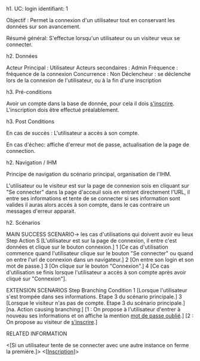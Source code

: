 h1. UC: login
identifiant: 1

Objectif :  Permet la connexion d'un utilisateur tout en conservant les données sur son avancement.

Résumé général: S'effectue lorsqu'un utilisateur ou un visiteur veux se connecter.

h2. Données

Acteur Principal : Utilisateur
Acteurs secondaires : Admin
Fréquence   : fréquence de la connexion
Concurrence : Non
Déclencheur : se déclenche lors de la connexion de l'utilisateur, ou à la fin d'une inscription

h3. Pré-conditions

Avoir un compte dans la base de donnée, pour cela il dois [s'inscrire](/inscription.md).
L'inscription dois être effectué préalablement.

h3. Post Conditions

En cas de succès : L'utilisateur a accès à son compte.

En cas d'échec: affiche d'erreur mot de passe, actualisation de la page de connection.

h2. Navigation / IHM 

Principe de navigation du scénario principal, organisation de l'IHM.

L'utilisateur ou le visiteur est sur la page de connexion sois en cliquant sur "Se connecter" dans la page d'acceuil sois en entrant directement l'URL, il entre ses informations et tente de se connecter si ses information sont valides il auras alors accés à son compte, dans le cas contraire un messages d'erreur apparait.

h2. Scénarios

MAIN SUCCESS SCENARIO-> les cas d'utilisations qui doivent avoir eu lieux
Step    Action
S    [L'utilisateur est sur la page de connexion, il entre c'est données et clique sur le bouton connexion.]
1    [Ce cas d'utilisation commence quand l'utilisateur clique sur le bouton "Se connecter" ou quand on entre l'url de connexion dans un navigateur.]
2    [On entre son login et son mot de passe.]
3    [On clique sur le bouton "Connexion".]
4    [Ce cas d'utilisation se finis lorsque l'utilisateur a accès à son compte après avoir cliqué sur "Connexion"].

EXTENSION SCENARIOS
Step    Branching Condition
1	 [Lorsque l'utilisateur s'est trompée dans ses informations. Etape 3 du scénario principale.]
3	 [Lorsque le visiteur n'as pas de compte. Etape 3 du scénario principale.]
[na.  Action causing branching:] 
       [1 : On propose à l'utilisateur d'entrer à nouveau ses informations et on affiche la mention [mot de passe oublié](/oublie.md).]
       [2 : On propose au visiteur de [s'inscrire](/inscription.md).]


RELATED INFORMATION

<Concurrency>    <[Si un utilisateur tente de se connecter avec une autre instance on ferme la première.]>
<Superordinate Use Cases>    <[[Inscription](/inscription.md)]>
 